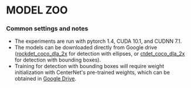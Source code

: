 # MODEL ZOO

### Common settings and notes

- The experiments are run with pytorch 1.4, CUDA 10.1, and CUDNN 7.1.
- The models can be downloaded directly from Google drive ([rockdet_coco_dla_2x](https://drive.google.com/file/d/15EkBUSIB_mDNhkXTHLzLJdrM_2azG1Am/view?usp=sharing) for detection with ellipses, or [ctdet_coco_dla_2x](https://drive.google.com/file/d/1t2OrQWuilNepO2LCcMH694Sc5-VhtyqO/view?usp=sharing) for detection with bounding boxes).
- Training for detection with bounding boxes will require weight initialization with CenterNet's pre-trained weights, which can be obtained in [Google Drive](https://drive.google.com/open?id=1pl_-ael8wERdUREEnaIfqOV_VF2bEVRT).
